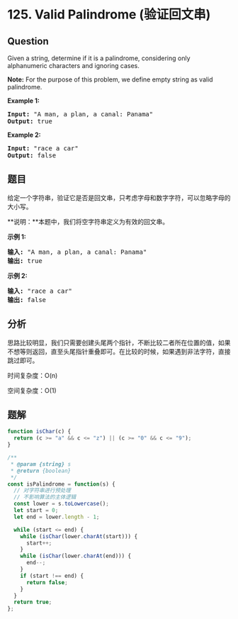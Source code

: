 # 125. Valid Palindrome (验证回文串)

## Question

Given a string, determine if it is a palindrome, considering only alphanumeric characters and ignoring cases.

**Note:** For the purpose of this problem, we define empty string as valid palindrome.

**Example 1:**

<pre><strong>Input:</strong> "A man, a plan, a canal: Panama"
<strong>Output:</strong> true
</pre>

**Example 2:**

<pre><strong>Input:</strong> "race a car"
<strong>Output:</strong> false
</pre>

## 题目

给定一个字符串，验证它是否是回文串，只考虑字母和数字字符，可以忽略字母的大小写。

**说明：**本题中，我们将空字符串定义为有效的回文串。

**示例 1:**

<pre><strong>输入:</strong> "A man, a plan, a canal: Panama"
<strong>输出:</strong> true
</pre>

**示例 2:**

<pre><strong>输入:</strong> "race a car"
<strong>输出:</strong> false
</pre>

## 分析

思路比较明显，我们只需要创建头尾两个指针，不断比较二者所在位置的值，如果不想等则返回，直至头尾指针重叠即可。在比较的时候，如果遇到非法字符，直接跳过即可。

时间复杂度：O(n)

空间复杂度：O(1)

## 题解

```javascript
function isChar(c) {
  return (c >= "a" && c <= "z") || (c >= "0" && c <= "9");
}

/**
 * @param {string} s
 * @return {boolean}
 */
const isPalindrome = function(s) {
  // 对字符串进行预处理
  // 不影响算法的主体逻辑
  const lower = s.toLowercase();
  let start = 0;
  let end = lower.length - 1;

  while (start <= end) {
    while (isChar(lower.charAt(start))) {
      start++;
    }
    while (isChar(lower.charAt(end))) {
      end--;
    }
    if (start !== end) {
      return false;
    }
  }
  return true;
};
```
